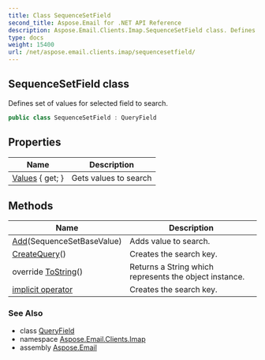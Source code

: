 ```yaml
---
title: Class SequenceSetField
second_title: Aspose.Email for .NET API Reference
description: Aspose.Email.Clients.Imap.SequenceSetField class. Defines set of values for selected field to search
type: docs
weight: 15400
url: /net/aspose.email.clients.imap/sequencesetfield/
---
```

## SequenceSetField class

Defines set of values for selected field to search.

```csharp
public class SequenceSetField : QueryField
```

## Properties

| Name | Description |
| --- | --- |
| [Values](../../aspose.email.clients.imap/sequencesetfield/values/) { get; } | Gets values to search |

## Methods

| Name | Description |
| --- | --- |
| [Add](../../aspose.email.clients.imap/sequencesetfield/add/)(SequenceSetBaseValue) | Adds value to search. |
| [CreateQuery](../../aspose.email.clients.imap/sequencesetfield/createquery/)() | Creates the search key. |
| override [ToString](../../aspose.email.clients.imap/sequencesetfield/tostring/)() | Returns a String which represents the object instance. |
| [implicit operator](../../aspose.email.clients.imap/sequencesetfield/op_implicit/) | Creates the search key. |

### See Also

* class [QueryField](../../aspose.email.tools.search/queryfield/)
* namespace [Aspose.Email.Clients.Imap](../../aspose.email.clients.imap/)
* assembly [Aspose.Email](../../)


